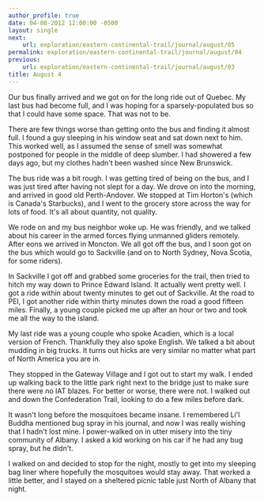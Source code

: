 ```yaml
---
author_profile: true
date: 04-08-2012 12:00:00 -0500
layout: single
next:
    url: exploration/eastern-continental-trail/journal/august/05
permalink: exploration/eastern-continental-trail/journal/august/04
previous:
    url: exploration/eastern-continental-trail/journal/august/03
title: August 4
---
```

Our bus finally arrived and we got on for the long ride out of Quebec. My last bus had become full, and I was hoping for a sparsely-populated bus so that I could have some space. That was not to be.

There are few things worse than getting onto the bus and finding it almost full. I found a guy sleeping in his window seat and sat down next to him. This worked well, as I assumed the sense of smell was somewhat postponed for people in the middle of deep slumber. I had showered a few days ago, but my clothes hadn't been washed since New Brunswick.

The bus ride was a bit rough. I was getting tired of being on the bus, and I was just tired after having not slept for a day. We drove on into the morning, and arrived in good old Perth-Andover. We stopped at Tim Horton's (which is Canada's Starbucks), and I went to the grocery store across the way for lots of food. It's all about quantity, not quality.

We rode on and my bus neighbor woke up. He was friendly, and we talked about his career in the armed forces flying unmanned gliders remotely. After eons we arrived in Moncton. We all got off the bus, and I soon got on the bus which would go to Sackville (and on to North Sydney, Nova Scotia, for some riders).

In Sackville I got off and grabbed some groceries for the trail, then tried to hitch my way down to Prince Edward Island. It actually went pretty well. I got a ride within about twenty minutes to get out of Sackville. At the road to PEI, I got another ride within thirty minutes down the road a good fifteen miles. Finally, a young couple picked me up after an hour or two and took me all the way to the island.

My last ride was a young couple who spoke Acadien, which is a local version of French. Thankfully they also spoke English. We talked a bit about mudding in big trucks. It turns out hicks are very similar no matter what part of North America you are in.

They stopped in the Gateway Village and I got out to start my walk. I ended up walking back to the little park right next to the bridge just to make sure there were no IAT blazes. For better or worse, there were not. I walked out and down the Confederation Trail, looking to do a few miles before dark.

It wasn't long before the mosquitoes became insane. I remembered Li'l Buddha mentioned bug spray in his journal, and now I was really wishing that I hadn't lost mine. I power-walked on in utter misery into the tiny community of Albany. I asked a kid working on his car if he had any bug spray, but he didn't.

I walked on and decided to stop for the night, mostly to get into my sleeping bag liner where hopefully the mosquitoes would stay away. That worked a little better, and I stayed on a sheltered picnic table just North of Albany that night.